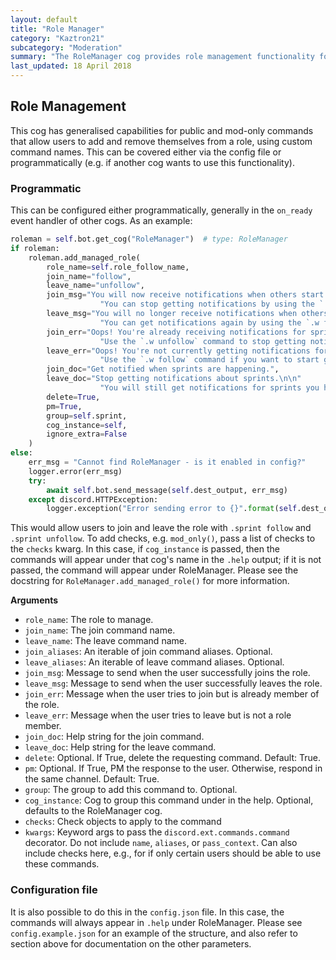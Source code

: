 ```yaml
---
layout: default
title: "Role Manager"
category: "Kaztron21"
subcategory: "Moderation"
summary: "The RoleManager cog provides role management functionality for users. It is intended to allow users to join and leave specific roles on their own through bot commands, in order to participate or not participate in certain features (for example, to be able to get highlighted for special-interest news)."
last_updated: 18 April 2018
---
```


## Role Management

This cog has generalised capabilities for public and mod-only commands that allow users to add and remove themselves from a role, using custom command names. This can be covered either via the config file or programmatically (e.g. if another cog wants to use this functionality).

### Programmatic

This can be configured either programmatically, generally in the `on_ready` event handler of other cogs. As an example:

```python
roleman = self.bot.get_cog("RoleManager")  # type: RoleManager
if roleman:
    roleman.add_managed_role(
        role_name=self.role_follow_name,
        join_name="follow",
        leave_name="unfollow",
        join_msg="You will now receive notifications when others start a sprint. "dsfffsdfdsddddddddddddddddddddddddddddddddddddddddddddddddddddddddd
                    "You can stop getting notifications by using the `.w unfollow` command.",
        leave_msg="You will no longer receive notifications when others start a sprint. "
                    "You can get notifications again by using the `.w follow` command.",
        join_err="Oops! You're already receiving notifications for sprints. "
                    "Use the `.w unfollow` command to stop getting notifications.",
        leave_err="Oops! You're not currently getting notifications for sprints. "
                    "Use the `.w follow` command if you want to start getting notifications.",
        join_doc="Get notified when sprints are happening.",
        leave_doc="Stop getting notifications about sprints.\n\n"
                    "You will still get notifications for sprints you have joined.",
        delete=True,
        pm=True,
        group=self.sprint,
        cog_instance=self,
        ignore_extra=False
    )
else:
    err_msg = "Cannot find RoleManager - is it enabled in config?"
    logger.error(err_msg)
    try:
        await self.bot.send_message(self.dest_output, err_msg)
    except discord.HTTPException:
        logger.exception("Error sending error to {}".format(self.dest_output_id))
```

This would allow users to join and leave the role with `.sprint follow` and `.sprint unfollow`. To add checks, e.g. `mod_only()`, pass a list of checks to the `checks` kwarg. In this case, if `cog_instance` is passed, then the commands will appear under that cog's name in the `.help` output; if it is not passed, the command will appear under RoleManager. Please see the docstring for `RoleManager.add_managed_role()` for more information.

**Arguments**

* `role_name`: The role to manage.
* `join_name`: The join command name.
* `leave_name`: The leave command name.
* `join_aliases`: An iterable of join command aliases. Optional.
* `leave_aliases`: An iterable of leave command aliases. Optional.
* `join_msg`: Message to send when the user successfully joins the role.
* `leave_msg`: Message to send when the user successfully leaves the role.
* `join_err`: Message when the user tries to join but is already member of the role.
* `leave_err`: Message when the user tries to leave but is not a role member.
* `join_doc`: Help string for the join command.
* `leave_doc`: Help string for the leave command.
* `delete`: Optional. If True, delete the requesting command. Default: True.
* `pm`: Optional. If True, PM the response to the user. Otherwise, respond in the same channel. Default: True.
* `group`: The group to add this command to. Optional.
* `cog_instance`: Cog to group this command under in the help. Optional, defaults to the RoleManager cog.
* `checks`: Check objects to apply to the command
* `kwargs`: Keyword args to pass the ``discord.ext.commands.command`` decorator. Do not include `name`, `aliases`, or `pass_context`. Can also include checks here, e.g., for if only certain users should be able to use these commands.

### Configuration file

It is also possible to do this in the `config.json` file. In this case, the commands will always appear in `.help` under RoleManager. Please see `config.example.json` for an example of the structure, and also refer to section above for documentation on the other parameters.
